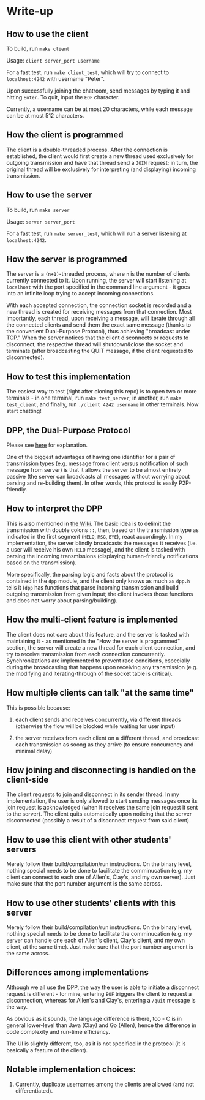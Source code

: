 # Write-up

## How to use the client
To build, run `make client`

Usage: `client server_port username`

For a fast test, run `make client_test`, which will try to connect to `localhost:4242` with username "Peter".

Upon successfully joining the chatroom, send messages by typing it and hitting `Enter`. To quit, input the `EOF` character.

Currently, a username can be at most 20 characters, while each message can be at most 512 characters.

## How the client is programmed
The client is a double-threaded process. After the connection is established, the client would first create a new thread used exclusively for outgoing transmission and have that thread send a `JOIN` request; in turn, the original thread will be exclusively for interpreting (and displaying) incoming transmission.

## How to use the server
To build, run `make server`

Usage: `server server_port`

For a fast test, run `make server_test`, which will run a server listening at `localhost:4242`.

## How the server is programmed
The server is a `(n+1)`-threaded process, where `n` is the number of clients currently connected to it. Upon running, the server will start listening at `localhost` with the port specified in the command line argument - it goes into an infinite loop trying to accept incoming connections. 

With each accepted connection, the connection socket is recorded and a new thread is created for receiving messages from that connection. Most importantly, each thread, upon receiving a message, will iterate through all the connected clients and send them the exact same message (thanks to the convenient Dual-Purpose Protocol), thus achieving "broadcast under TCP." When the server notices that the client disconnects or requests to disconnect, the respective thread will shutdown&close the socket and terminate (after broadcasting the QUIT message, if the client requested to disconnected).

## How to test this implementation
The easiest way to test (right after cloning this repo) is to open two or more terminals - in one terminal, run `make test_server`; in another, run `make test_client`, and finally, run `./client 4242 username` in other terminals. Now start chatting!

## DPP, the Dual-Purpose Protocol

Please see [here](https://sjcjoosten.nl/etc/ComputerNetworksWiki/index.php/Lab2_DPP) for explanation.

One of the biggest advantages of having one identifier for a pair of transmission types (e.g. message from client versus notification of such message from server) is that it allows the server to be almost entirely passive (the server can broadcasts all messages without worrying about parsing and re-building them). In other words, this protocol is easily P2P-friendly.

## How to interpret the DPP

This is also mentioned in [the Wiki](https://sjcjoosten.nl/etc/ComputerNetworksWiki/index.php/Lab2_DPP). The basic idea is to delimit the transmission with double colons `::`, then, based on the transmission type as indicated in the first segment (`HELO`, `MSG`, `BYE`), react accordingly. In my implementation, the server blindly broadcasts the messages it receives (i.e. a user will receive his own `HELO` message), and the client is tasked with parsing the incoming transmissions (displaying human-friendly notifications based on the transmission).

More specifically, the parsing logic and facts about the protocol is contained in the `dpp` module, and the client only knows as much as `dpp.h` tells it (`dpp` has functions that parse incoming transmission and build outgoing transmission from given input; the client invokes those functions and does not worry about parsing/building).

## How the multi-client feature is implemented

The client does not care about this feature, and the server is tasked with maintaining it - as mentioned in the "How the server is programmed" section, the server will create a new thread for each client connection, and try to receive transmission from each connection concurrently. Synchronizations are implemented to prevent race conditions, especially during the broadcasting that happens upon receiving any transmission (e.g. the modifying and iterating-through of the socket table is critical).

## How multiple clients can talk "at the same time"

This is possible because:

1. each client sends and receives concurrently, via different threads (otherwise the flow will be blocked while waiting for user input)

2. the server receives from each client on a different thread, and broadcast each transmission as soong as they arrive (to ensure concurrency and minimal delay)

## How joining and disconnecting is handled on the client-side

The client requests to join and disconnect in its sender thread. In my implementation, the user is only allowed to start sending messages once its join request is acknowledged (when it receives the same join request it sent to the server). The client quits automatically upon noticing that the server disconnected (possibly a result of a disconnect request from said client).

## How to use this client with other students' servers

Merely follow their build/compilation/run instructions. On the binary level, nothing special needs to be done to facilitate the comminucation (e.g. my client can connect to each one of Allen's, Clay's, and my own server). Just make sure that the port number argument is the same across.

## How to use other students' clients with this server

Merely follow their build/compilation/run instructions. On the binary level, nothing special needs to be done to facilitate the comminucation (e.g. my server can handle one each of Allen's client, Clay's client, and my own client, at the same time). Just make sure that the port number argument is the same across.

## Differences among implementations

Although we all use the DPP, the way the user is able to initiate a disconnect request is different - for mine, entering `EOF` triggers the client to request a disconnection, whereas for Allen's and Clay's, entering a `/quit` message is the way.

As obvious as it sounds, the language difference is there, too - C is in general lower-level than Java (Clay) and Go (Allen), hence the difference in code complexity and run-time efficiency.

The UI is slightly different, too, as it is not specified in the protocol (it is basically a feature of the client).

## Notable implementation choices:
1. Currently, duplicate usernames among the clients are allowed (and not differentiated).

